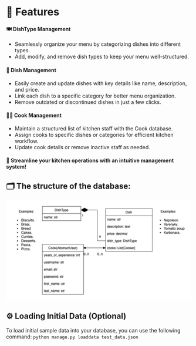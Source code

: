 # 📌 Features

#### 🍽 DishType Management

* Seamlessly organize your menu by categorizing dishes into different types.
* Add, modify, and remove dish types to keep your menu well-structured.

#### 🥘 Dish Management

* Easily create and update dishes with key details like name, description, and price.
* Link each dish to a specific category for better menu organization.
* Remove outdated or discontinued dishes in just a few clicks.

#### 👨‍🍳 Cook Management

* Maintain a structured list of kitchen staff with the Cook database.
* Assign cooks to specific dishes or categories for efficient kitchen workflow.
* Update cook details or remove inactive staff as needed.

#### 🚀 Streamline your kitchen operations with an intuitive management system!

## 🗂 The structure of the database:
![diagram.png](static/pages/diagram.png)

## ⚙️ Loading Initial Data (Optional)

To load initial sample data into your database, you can use the following command:
`python manage.py loaddata test_data.json`
